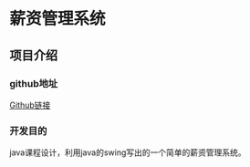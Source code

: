 # 薪资管理系统

## 项目介绍

### github地址

[Github链接](https://github.com/Encaik/Salary-management-system)

### 开发目的

java课程设计，利用java的swing写出的一个简单的薪资管理系统。
